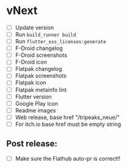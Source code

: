 # vNext

- [ ] Update version
- [ ] Run ```build_runner build```
- [ ] Run ```flutter_oss_licenses:generate```
- [ ] F-Droid changelog
- [ ] F-Droid screenshots
- [ ] F-Droid icon
- [ ] Flatpak changelog
- [ ] Flatpak screenshots
- [ ] Flatpak icon
- [ ] Flatpak metainfo lint
- [ ] Flutter version
- [ ] Google Play icon
- [ ] Readme images
- [ ] Web release, base href "/tripeaks_neue/"
- [ ] For itch.io base href must be empty string

## Post release:

- [ ] Make sure the Flathub auto-pr is correct!! 